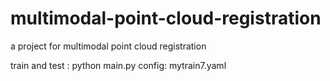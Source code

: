 # multimodal-point-cloud-registration
a project for multimodal point cloud registration

train and test : python main.py
config: mytrain7.yaml
